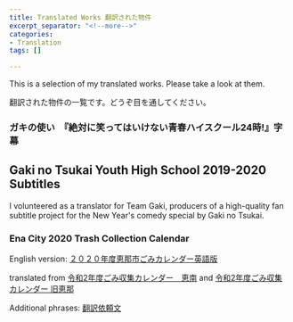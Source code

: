 ```yaml
---
title: Translated Works 翻訳された物件
excerpt_separator: "<!--more-->"
categories:
- Translation
tags: []

---
```

This is a selection of my translated works. Please take a look at them.

翻訳された物件の一覧です。どうぞ目を通してください。

<!--more-->

### ガキの使い　『絶対に笑ってはいけない青春ハイスクール24時!』字幕

## Gaki no Tsukai Youth High School 2019-2020 Subtitles

I volunteered as a translator for Team Gaki, producers of a high-quality fan subtitle project for the New Year's comedy special by Gaki no Tsukai.

### Ena City 2020 Trash Collection Calendar

English version: [２０２０年度恵那市ごみカレンダー英語版](/uploads/2020英語版ごみカレンダー.pdf "２０２０年度恵那市ごみカレンダー英語版")

translated from [令和2年度ごみ収集カレンダー　恵南](/uploads/令和2年度ごみ収集カレンダー　恵南.pdf) and [令和2年度ごみ収集カレンダー 旧恵那](/uploads/令和2年度ごみ収集カレンダー　旧恵那.pdf)

Additional phrases: [翻訳依頼文](/uploads/翻訳依頼文.pdf)